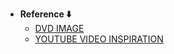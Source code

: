 - **Reference ⬇️**
  - [DVD IMAGE](https://www.freeiconspng.com/thumbs/dvd-logo-png/dvd-logo-png-3.png)
  - [YOUTUBE VIDEO INSPIRATION](https://youtu.be/5mGuCdlCcNM?si=1-k7X3CWuxeQul9N)
